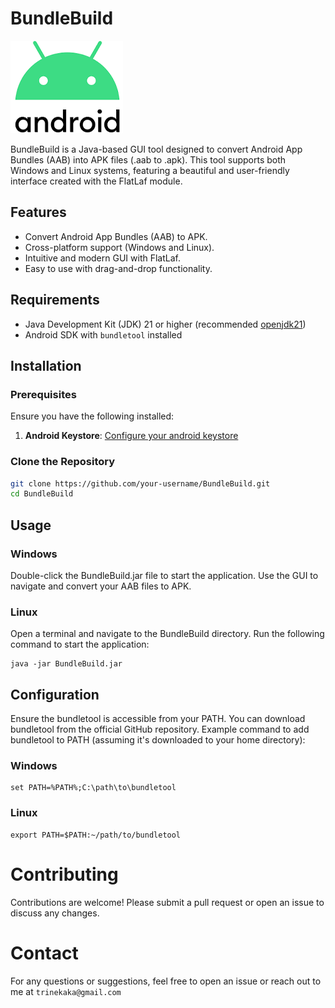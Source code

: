 
# BundleBuild
![Android Icon](https://github.com/theTrine333/BundleBuild/blob/main/src/icons/android.png)

BundleBuild is a Java-based GUI tool designed to convert Android App Bundles (AAB) into APK files (.aab to .apk). This tool supports both Windows and Linux systems, featuring a beautiful and user-friendly interface created with the FlatLaf module.

## Features

- Convert Android App Bundles (AAB) to APK.
- Cross-platform support (Windows and Linux).
- Intuitive and modern GUI with FlatLaf.
- Easy to use with drag-and-drop functionality.

## Requirements

- Java Development Kit (JDK) 21 or higher (recommended [openjdk21](https://openjdk.org/projects/jdk/21/))
- Android SDK with `bundletool` installed

## Installation

### Prerequisites

Ensure you have the following installed:
1. **Android Keystore**: [Configure your android keystore](https://developer.android.com/privacy-and-security/keystore)

### Clone the Repository

```sh
git clone https://github.com/your-username/BundleBuild.git
cd BundleBuild
```

## Usage
### Windows
  Double-click the BundleBuild.jar file to start the application.
  Use the GUI to navigate and convert your AAB files to APK.

### Linux
  Open a terminal and navigate to the BundleBuild directory.
  Run the following command to start the application:
    
    java -jar BundleBuild.jar

## Configuration
Ensure the bundletool is accessible from your PATH. You can download bundletool from the official GitHub repository.
Example command to add bundletool to PATH (assuming it's downloaded to your home directory):

### Windows
    set PATH=%PATH%;C:\path\to\bundletool

### Linux
    export PATH=$PATH:~/path/to/bundletool

# Contributing

Contributions are welcome! Please submit a pull request or open an issue to discuss any changes.

# Contact

For any questions or suggestions, feel free to open an issue or reach out to me at `trinekaka@gmail.com`
